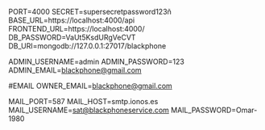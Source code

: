 PORT=4000
SECRET=supersecretpassword123ñ
BASE_URL=https://localhost:4000/api
FRONTEND_URL=https://localhost:4000/
DB_PASSWORD=VaUt5KsdURgVeCVT
DB_URI=mongodb://127.0.0.1:27017/blackphone

ADMIN_USERNAME=admin
ADMIN_PASSWORD=123
ADMIN_EMAIL=blackphone@gmail.com

#EMAIL
OWNER_EMAIL=blackphone@gmail.com

MAIL_PORT=587
MAIL_HOST=smtp.ionos.es
MAIL_USERNAME=sat@blackphoneservice.com
MAIL_PASSWORD=Omar-1980
